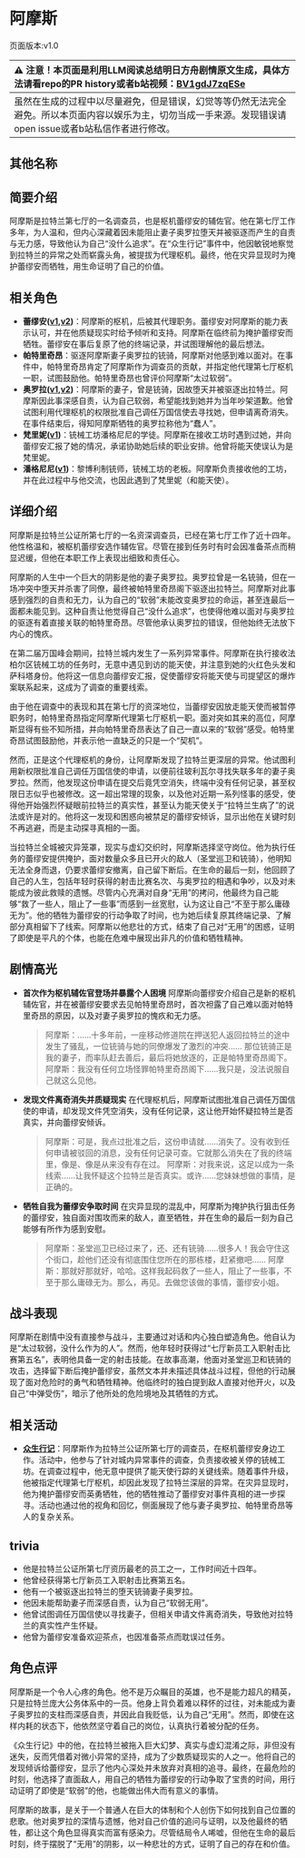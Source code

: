 # 阿摩斯
页面版本:v1.0
 

| :warning: 注意！本页面是利用LLM阅读总结明日方舟剧情原文生成，具体方法请看repo的PR history或者b站视频：[BV1gdJ7zqESe](https://www.bilibili.com/video/BV1gdJ7zqESe/)         |
|:----------------------------|
| 虽然在生成的过程中以尽量避免，但是错误，幻觉等等仍然无法完全避免。所以本页面内容以娱乐为主，切勿当成一手来源。发现错误请open issue或者b站私信作者进行修改。|



## 其他名称

## 简要介绍
阿摩斯是拉特兰第七厅的一名调查员，也是枢机蕾缪安的辅佐官。他在第七厅工作多年，为人温和，但内心深藏着因未能阻止妻子奥罗拉堕天并被驱逐而产生的自责与无力感，导致他认为自己“没什么追求”。在“众生行记”事件中，他因敏锐地察觉到拉特兰的异常之处而崭露头角，被提拔为代理枢机。最终，他在灾异显现时为掩护蕾缪安而牺牲，用生命证明了自己的价值。
## 相关角色
-   **蕾缪安([v1](char_4193_lemuen.md),[v2](../char_v3/char_4193_lemuen.md))**：阿摩斯的枢机，后被其代理职务。蕾缪安对阿摩斯的能力表示认可，并在他质疑现实时给予倾听和支持。阿摩斯在临终前为掩护蕾缪安而牺牲。蕾缪安在事后复原了他的终端记录，并试图理解他的最后想法。
-   **帕特里奇昂**：驱逐阿摩斯妻子奥罗拉的铳骑，阿摩斯对他感到难以面对。在事件中，帕特里奇昂肯定了阿摩斯作为调查员的贡献，并指定他代理第七厅枢机一职，试图鼓励他。帕特里奇昂也曾评价阿摩斯“太过软弱”。
-   **奥罗拉([v1](extended_char_ao_luo_la.md),[v2](../char_v3/extended_char_ao_luo_la.md))**：阿摩斯的妻子，曾是铳骑，因故堕天并被驱逐出拉特兰。阿摩斯因此事深感自责，认为自己软弱，希望能找到她并为当年吵架道歉。他曾试图利用代理枢机的权限批准自己调任万国信使去寻找她，但申请离奇消失。在事件结束后，得知阿摩斯牺牲的奥罗拉称他为“蠢人”。
-   **梵里妮([v1](extended_char_fan_li_ni.md))**：铳械工坊潘格尼尼的学徒。阿摩斯在接收工坊时遇到过她，并向蕾缪安汇报了她的情况，承诺协助她后续的职业安排。他曾将能天使误认为是梵里妮。
-   **潘格尼尼([v1](extended_char_pan_ge_ni_ni.md))**：黎博利制铳师，铳械工坊的老板。阿摩斯负责接收他的工坊，并在此过程中与他交流，也因此遇到了梵里妮（和能天使）。
## 详细介绍
阿摩斯是拉特兰公证所第七厅的一名资深调查员，已经在第七厅工作了近十四年。他性格温和，被枢机蕾缪安选作辅佐官。尽管在接到任务时有时会因准备茶点而稍显迟缓，但他在本职工作上表现出细致和责任心。

阿摩斯的人生中一个巨大的阴影是他的妻子奥罗拉。奥罗拉曾是一名铳骑，但在一场冲突中堕天并杀害了同僚，最终被帕特里奇昂阁下驱逐出拉特兰。阿摩斯对此事感到强烈的自责和无力，认为自己的“软弱”未能改变奥罗拉的命运，甚至连最后一面都未能见到。这种自责让他觉得自己“没什么追求”，也使得他难以面对与奥罗拉的驱逐有着直接关联的帕特里奇昂。尽管他承认奥罗拉的错误，但他始终无法放下内心的愧疚。

在第二届万国峰会期间，拉特兰城内发生了一系列异常事件。阿摩斯在执行接收法柏尔区铳械工坊的任务时，无意中遇见到访的能天使，并注意到她的火红色头发和萨科塔身份。他将这一信息向蕾缪安汇报，促使蕾缪安将能天使与司提望区的爆炸案联系起来，这成为了调查的重要线索。

由于他在调查中的表现和其在第七厅的资深地位，当蕾缪安因放走能天使而被暂停职务时，帕特里奇昂指定阿摩斯代理第七厅枢机一职。面对突如其来的高位，阿摩斯显得有些不知所措，并向帕特里奇昂表达了自己一直以来的“软弱”感受。帕特里奇昂试图鼓励他，并表示他一直缺乏的只是一个“契机”。

然而，正是这个代理枢机的身份，让阿摩斯发现了拉特兰更深层的异常。他试图利用新权限批准自己调任万国信使的申请，以便前往玻利瓦尔寻找失联多年的妻子奥罗拉。然而，他发现这份申请在提交后竟凭空消失，终端中没有任何记录，甚至权限日志似乎也被修改。这一超出常理的现象，以及他对近期一系列怪事的感受，使得他开始强烈怀疑眼前拉特兰的真实性，甚至认为能天使关于“拉特兰生病了”的说法或许是对的。他将这一发现和困惑向被禁足的蕾缪安倾诉，显示出他在关键时刻不再逃避，而是主动探寻真相的一面。

当拉特兰全城被灾异笼罩，现实与虚幻交织时，阿摩斯选择坚守岗位。他为执行任务的蕾缪安提供掩护，面对数量众多且已开火的敌人（圣堂巡卫和铳骑），他明知无法全身而退，仍要求蕾缪安撤离，自己留下断后。在生命的最后一刻，他回顾了自己的人生，包括年轻时获得的射击比赛名次、与奥罗拉的相遇和争吵，以及对未能成为彼此救赎的遗憾。尽管内心充满对自身“无用”的拷问，他最终为自己能够“救了一些人，阻止了一些事”而感到一丝宽慰，认为这让自己“不至于那么庸碌无为”。他的牺牲为蕾缪安的行动争取了时间，也为她后续复原其终端记录、了解部分真相留下了线索。阿摩斯以他悲壮的方式，结束了自己对“无用”的困惑，证明了即使是平凡的个体，也能在危难中展现出非凡的价值和牺牲精神。
## 剧情高光
*   **首次作为枢机辅佐官登场并暴露个人困境**
    阿摩斯向蕾缪安介绍自己是新的枢机辅佐官，并在被蕾缪安要求去见帕特里奇昂时，首次袒露了自己难以面对帕特里奇昂的原因，以及对妻子奥罗拉的愧疚和无力感。
    > 阿摩斯：......十多年前，一座移动修道院在押送犯人返回拉特兰的途中发生了骚乱，一位铳骑与她的同僚爆发了激烈的冲突...... 那位铳骑正是我的妻子，而率队赶去善后，最后将她放逐的，正是帕特里奇昂阁下。
    > 阿摩斯：我没有任何立场怪罪帕特里奇昂阁下......我只是，没法说服自己就这么见他。

*   **发现文件离奇消失并质疑现实**
    在代理枢机后，阿摩斯试图批准自己调任万国信使的申请，却发现文件凭空消失，没有任何记录，这让他开始怀疑拉特兰是否真实，并向蕾缪安倾诉。
    > 阿摩斯：可是，我点过批准之后，这份申请就......消失了。没有收到任何申请被驳回的消息，没有任何记录可查。它就那么消失在了我的终端里，像是、像是从来没有存在过。
    > 阿摩斯：对我来说，这足以成为一条线索......让我怀疑这个拉特兰是否真实。或许......您妹妹想做的事情，是正确的。

*   **牺牲自我为蕾缪安争取时间**
    在灾异显现的混乱中，阿摩斯为掩护执行狙击任务的蕾缪安，独自面对围攻而来的敌人，直至牺牲，并在生命的最后一刻为自己能够有所作为感到安慰。
    > 阿摩斯：圣堂巡卫已经过来了，还、还有铳骑......很多人！我会守住这个街口，趁他们还没有彻底围住您所在的那栋楼，赶紧撤吧......
    > 阿摩斯：那就好那就好，哈哈。这样我起码救了一些人，阻止了一些事，不至于那么庸碌无为。那么，再见。去做您该做的事情，蕾缪安小姐。
## 战斗表现
阿摩斯在剧情中没有直接参与战斗，主要通过对话和内心独白塑造角色。他自认为是“太过软弱，没什么作为的人”。然而，他年轻时获得过“七厅新员工入职射击比赛第五名”，表明他具备一定的射击技能。在故事高潮，他面对圣堂巡卫和铳骑的攻击，选择留下断后掩护蕾缪安，虽然文本并未描述具体战斗过程，但他的行动展现了面对危险时的勇气和牺牲精神。他临终时的独白提到敌人直接对他开火，以及自己“中弹受伤”，暗示了他所处的危险境地及其牺牲的方式。
## 相关活动
-   **[众生行记](../stories/act42side.md)**：阿摩斯作为拉特兰公证所第七厅的调查员，在枢机蕾缪安身边工作。活动中，他参与了针对城内异常事件的调查，负责接收被关停的铳械工坊。在调查过程中，他无意中提供了能天使行踪的关键线索。随着事件升级，他被指定代理第七厅枢机，却因此发现了拉特兰深层的异常。在灾异显现时，他为掩护蕾缪安而英勇牺牲，他的牺牲推动了蕾缪安对事件真相的进一步探寻。活动也通过他的视角和回忆，侧面展现了他与妻子奥罗拉、帕特里奇昂等人的复杂关系。
## trivia
*   他是拉特兰公证所第七厅资历最老的员工之一，工作时间近十四年。
*   他曾经获得第七厅新员工入职射击比赛第五名。
*   他有一个被驱逐出拉特兰的堕天铳骑妻子奥罗拉。
*   他因未能帮助妻子而深感自责，认为自己“软弱无用”。
*   他曾试图调任万国信使以寻找妻子，但相关申请文件离奇消失，导致他对拉特兰的真实性产生怀疑。
*   他曾为蕾缪安准备欢迎茶点，也因准备茶点而耽误过任务。
## 角色点评
阿摩斯是一个令人心疼的角色。他不是万众瞩目的英雄，也不是能力超凡的精英，只是拉特兰庞大公务体系中的一员。他身上背负着难以释怀的过往，对未能成为妻子奥罗拉的支柱而深感自责，并因此自我贬低，认为自己“无用”。然而，即使在这样内耗的状态下，他依然坚守着自己的岗位，认真执行着被分配的任务。

《众生行记》中的他，在拉特兰被拖入巨大幻梦、真实与虚幻混淆之际，非但没有迷失，反而凭借着对微小异常的坚持，成为了少数质疑现实的人之一。他将自己的发现倾诉给蕾缪安，显示了他内心深处并未放弃对真相的追寻。最终，在最危险的时刻，他选择了直面敌人，用自己的牺牲为蕾缪安的行动争取了宝贵的时间，用行动证明了即使是“软弱”的他，也能做出伟大而有意义的事情。

阿摩斯的故事，是关于一个普通人在巨大的体制和个人创伤下如何找到自己位置的悲歌。他对奥罗拉的深情与遗憾，他对自己价值的追问与证明，以及他最终的牺牲，都让这个角色显得真实而富有感染力。尽管结局令人唏嘘，但他在生命的最后时刻，终于摆脱了“无用”的阴影，以一种悲壮的方式，证明了自己的存在和价值。